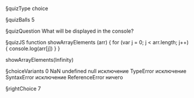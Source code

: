 §quizType
choice

§quizBalls
5

§quizQuestion
What will be displayed in the console?



§quizJS
function showArrayElements (arr) {
  for (var j = 0; j < arr.length; j++) {
    console.log(arr[j])
  }
}

showArrayElements(Infinity)




§choiceVariants
0
NaN
undefined
null
исключение TypeError
исключение SyntaxError
исключение ReferenceError
ничего


§rightChoice
7
